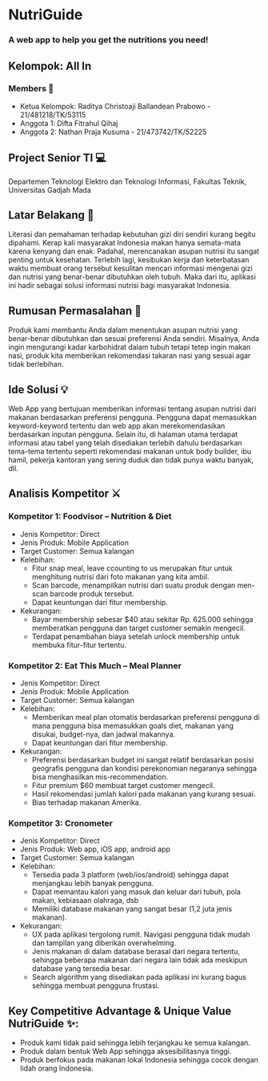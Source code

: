 # NutriGuide

### A web app to help you get the nutritions you need!

## Kelompok: All In
### Members 🦰
- Ketua Kelompok: Raditya Christoaji Ballandean Prabowo - 21/481218/TK/53115
- Anggota 1: Difta Fitrahul Qihaj
- Anggota 2: Nathan Praja Kusuma - 21/473742/TK/52225

## Project Senior TI 💻
Departemen Teknologi Elektro dan Teknologi Informasi, Fakultas Teknik, Universitas Gadjah Mada

## Latar Belakang 📑
Literasi dan pemahaman terhadap kebutuhan gizi diri sendiri kurang begitu dipahami. Kerap kali masyarakat Indonesia makan hanya semata-mata karena kenyang dan enak. Padahal, merencanakan asupan nutrisi itu sangat penting untuk kesehatan. Terlebih lagi, kesibukan kerja dan keterbatasan waktu membuat orang tersebut kesulitan mencari informasi mengenai gizi dan nutrisi yang benar-benar dibutuhkan oleh tubuh. Maka dari itu, aplikasi ini hadir sebagai solusi informasi nutrisi bagi masyarakat Indonesia.

## Rumusan Permasalahan 🔎
Produk kami membantu Anda dalam menentukan asupan nutrisi yang benar-benar dibutuhkan dan sesuai preferensi Anda sendiri. Misalnya, Anda ingin mengurangi kadar karbohidrat dalam tubuh tetapi tetep ingin makan nasi, produk kita memberikan rekomendasi takaran nasi yang sesuai agar tidak berlebihan.

## Ide Solusi 💡
Web App yang bertujuan memberikan informasi tentang asupan nutrisi dari makanan berdasarkan preferensi pengguna. Pengguna dapat memasukkan keyword-keyword tertentu dan web app akan merekomendasikan berdasarkan inputan pengguna. Selain itu, di halaman utama terdapat informasi atau tabel yang telah disediakan terlebih dahulu berdasarkan tema-tema tertentu seperti rekomendasi makanan untuk body builder, ibu hamil, pekerja kantoran yang sering duduk dan tidak punya waktu banyak, dll.

## Analisis Kompetitor ⚔️
### Kompetitor 1: Foodvisor – Nutrition & Diet
- Jenis Kompetitor: Direct
- Jenis Produk: Mobile Application
- Target Customer: Semua kalangan
- Kelebihan:
    * Fitur snap meal, leave ccounting to us merupakan fitur untuk menghitung nutrisi dari foto makanan yang kita ambil.
    * Scan barcode, menampilkan nutrisi dari suatu produk dengan men-scan barcode produk tersebut.
    * Dapat keuntungan dari fitur membership.
- Kekurangan:
    * Bayar membership sebesar $40 atau sekitar Rp. 625.000 sehingga memberatkan pengguna dan target customer semakin mengecil.
    * Terdapat penambahan biaya setelah unlock membership untuk membuka fitur-fitur tertentu.

### Kompetitor 2: Eat This Much – Meal Planner
- Jenis Kompetitor: Direct
- Jenis Produk: Mobile Application
- Target Customer: Semua kalangan
- Kelebihan:
    * Memberikan meal plan otomatis berdasarkan preferensi pengguna di mana pengguna bisa memasukkan goals diet, makanan yang disukai, budget-nya, dan jadwal makannya.
    * Dapat keuntungan dari fitur membership.
- Kekurangan:
    * Preferensi berdasarkan budget ini sangat relatif berdasarkan posisi geografis pengguna dan kondisi perekonomian negaranya sehingga bisa menghasilkan mis-recommendation.
    * Fitur premium $60 membuat target customer mengecil.
    * Hasil rekomendasi jumlah kalori pada makanan yang kurang sesuai.
    * Bias terhadap makanan Amerika.

### Kompetitor 3: Cronometer
- Jenis Kompetitor: Direct
- Jenis Produk: Web app, iOS app, android app
- Target Customer: Semua kalangan
- Kelebihan:
    * Tersedia pada 3 platform (web/ios/android) sehingga dapat menjangkau lebih banyak pengguna.
    * Dapat memantau kalori yang masuk dan keluar dari tubuh, pola makan, kebiasaan olahraga, dsb
    * Memiliki database makanan yang sangat besar (1,2 juta jenis makanan).
- Kekurangan:
    * UX pada aplikasi tergolong rumit. Navigasi pengguna tidak mudah dan tampilan yang diberikan overwhelming.
    * Jenis makanan di dalam database berasal dari negara tertentu, sehingga beberapa makanan dari negara lain tidak ada meskipun database yang tersedia besar.
    * Search algorithm yang disediakan pada aplikasi ini kurang bagus sehingga membuat pengguna frustasi.

## Key Competitive Advantage & Unique Value NutriGuide ✨:
* Produk kami tidak paid sehingga lebih terjangkau ke semua kalangan.
* Produk dalam bentuk Web App sehingga aksesibilitasnya tinggi.
* Produk berfokus pada makanan lokal Indonesia sehingga cocok dengan lidah orang Indonesia.